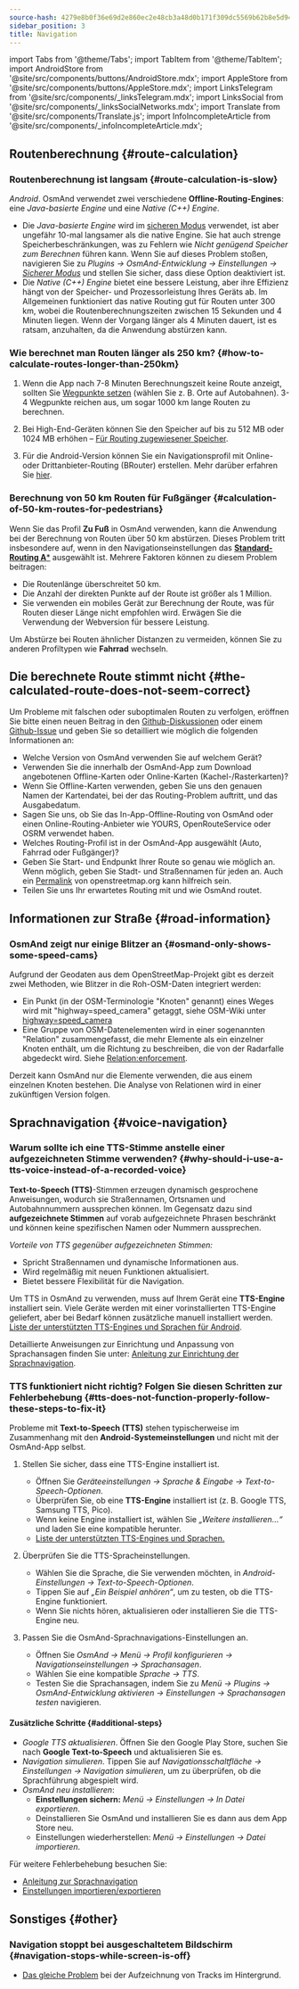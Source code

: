 ```yaml
---
source-hash: 4279e8b0f36e69d2e860ec2e48cb3a48d0b171f309dc5569b62b8e5d94ae87fa
sidebar_position: 3
title: Navigation
---
```

import Tabs from '@theme/Tabs';
import TabItem from '@theme/TabItem';
import AndroidStore from '@site/src/components/buttons/AndroidStore.mdx';
import AppleStore from '@site/src/components/buttons/AppleStore.mdx';
import LinksTelegram from '@site/src/components/_linksTelegram.mdx';
import LinksSocial from '@site/src/components/_linksSocialNetworks.mdx';
import Translate from '@site/src/components/Translate.js';
import InfoIncompleteArticle from '@site/src/components/_infoIncompleteArticle.mdx';



## Routenberechnung {#route-calculation}

### Routenberechnung ist langsam {#route-calculation-is-slow}

*Android*. OsmAnd verwendet zwei verschiedene **Offline-Routing-Engines**: eine *Java-basierte Engine* und eine *Native (C++) Engine*.

- Die *Java-basierte Engine* wird im [sicheren Modus](../plugins/development.md#safe) verwendet, ist aber ungefähr 10-mal langsamer als die native Engine. Sie hat auch strenge Speicherbeschränkungen, was zu Fehlern wie *Nicht genügend Speicher zum Berechnen* führen kann. Wenn Sie auf dieses Problem stoßen, navigieren Sie zu *Plugins → OsmAnd-Entwicklung → Einstellungen →* [*Sicherer Modus*](../plugins/development.md#safe) und stellen Sie sicher, dass diese Option deaktiviert ist.
- Die *Native (C++) Engine* bietet eine bessere Leistung, aber ihre Effizienz hängt von der Speicher- und Prozessorleistung Ihres Geräts ab. Im Allgemeinen funktioniert das native Routing gut für Routen unter 300 km, wobei die Routenberechnungszeiten zwischen 15 Sekunden und 4 Minuten liegen. Wenn der Vorgang länger als 4 Minuten dauert, ist es ratsam, anzuhalten, da die Anwendung abstürzen kann.


### Wie berechnet man Routen länger als 250 km? {#how-to-calculate-routes-longer-than-250km}

1. Wenn die App nach 7-8 Minuten Berechnungszeit keine Route anzeigt, sollten Sie [Wegpunkte setzen](../navigation/setup/route-navigation.md#route-recalculation) (wählen Sie z. B. Orte auf Autobahnen). 3-4 Wegpunkte reichen aus, um sogar 1000 km lange Routen zu berechnen.

2. Bei High-End-Geräten können Sie den Speicher auf bis zu 512 MB oder 1024 MB erhöhen – [Für Routing zugewiesener Speicher](../plugins/development.md#memory-allocated-for-routing).

3. Für die Android-Version können Sie ein Navigationsprofil mit Online- oder Drittanbieter-Routing (BRouter) erstellen. Mehr darüber erfahren Sie [hier](../navigation/routing/brouter.md).

### Berechnung von 50 km Routen für Fußgänger {#calculation-of-50-km-routes-for-pedestrians}

Wenn Sie das Profil **Zu Fuß** in OsmAnd verwenden, kann die Anwendung bei der Berechnung von Routen über 50 km abstürzen. Dieses Problem tritt insbesondere auf, wenn in den Navigationseinstellungen das [**Standard-Routing A***](../navigation/guidance/navigation-settings.md#development-settings) ausgewählt ist. Mehrere Faktoren können zu diesem Problem beitragen:

- Die Routenlänge überschreitet 50 km.
- Die Anzahl der direkten Punkte auf der Route ist größer als 1 Million.
- Sie verwenden ein mobiles Gerät zur Berechnung der Route, was für Routen dieser Länge nicht empfohlen wird. Erwägen Sie die Verwendung der Webversion für bessere Leistung.

Um Abstürze bei Routen ähnlicher Distanzen zu vermeiden, können Sie zu anderen Profiltypen wie **Fahrrad** wechseln.


## Die berechnete Route stimmt nicht {#the-calculated-route-does-not-seem-correct}

Um Probleme mit falschen oder suboptimalen Routen zu verfolgen, eröffnen Sie bitte einen neuen Beitrag in den [Github-Diskussionen](https://github.com/osmandapp/OsmAnd/discussions) oder einem [Github-Issue](https://github.com/osmandapp/Osmand/issues) und geben Sie so detailliert wie möglich die folgenden Informationen an:

- Welche Version von OsmAnd verwenden Sie auf welchem Gerät?
- Verwenden Sie die innerhalb der OsmAnd-App zum Download angebotenen Offline-Karten oder Online-Karten (Kachel-/Rasterkarten)?
- Wenn Sie Offline-Karten verwenden, geben Sie uns den genauen Namen der Kartendatei, bei der das Routing-Problem auftritt, und das Ausgabedatum.
- Sagen Sie uns, ob Sie das In-App-Offline-Routing von OsmAnd oder einen Online-Routing-Anbieter wie YOURS, OpenRouteService oder OSRM verwendet haben.
- Welches Routing-Profil ist in der OsmAnd-App ausgewählt (Auto, Fahrrad oder Fußgänger)?
- Geben Sie Start- und Endpunkt Ihrer Route so genau wie möglich an. Wenn möglich, geben Sie Stadt- und Straßennamen für jeden an. Auch ein [Permalink](https://wiki.openstreetmap.org/wiki/Permalink) von openstreetmap.org kann hilfreich sein.
- Teilen Sie uns Ihr erwartetes Routing mit und wie OsmAnd routet.

## Informationen zur Straße {#road-information}

### OsmAnd zeigt nur einige Blitzer an {#osmand-only-shows-some-speed-cams}

Aufgrund der Geodaten aus dem OpenStreetMap-Projekt gibt es derzeit zwei Methoden, wie Blitzer in die Roh-OSM-Daten integriert werden:

- Ein Punkt (in der OSM-Terminologie "Knoten" genannt) eines Weges wird mit "highway=speed_camera" getaggt, siehe OSM-Wiki unter [highway=speed_camera](https://wiki.openstreetmap.org/wiki/Tag%3Ahighway%3Dspeed_camera)
- Eine Gruppe von OSM-Datenelementen wird in einer sogenannten "Relation" zusammengefasst, die mehr Elemente als ein einzelner Knoten enthält, um die Richtung zu beschreiben, die von der Radarfalle abgedeckt wird. Siehe [Relation:enforcement](https://wiki.openstreetmap.org/wiki/Relation:enforcement).

Derzeit kann OsmAnd nur die Elemente verwenden, die aus einem einzelnen Knoten bestehen. Die Analyse von Relationen wird in einer zukünftigen Version folgen.


## Sprachnavigation {#voice-navigation}

### Warum sollte ich eine TTS-Stimme anstelle einer aufgezeichneten Stimme verwenden? {#why-should-i-use-a-tts-voice-instead-of-a-recorded-voice}

**Text-to-Speech (TTS)**-Stimmen erzeugen dynamisch gesprochene Anweisungen, wodurch sie Straßennamen, Ortsnamen und Autobahnnummern aussprechen können. Im Gegensatz dazu sind **aufgezeichnete Stimmen** auf vorab aufgezeichnete Phrasen beschränkt und können keine spezifischen Namen oder Nummern aussprechen.

*Vorteile von TTS gegenüber aufgezeichneten Stimmen:*

- Spricht Straßennamen und dynamische Informationen aus.
- Wird regelmäßig mit neuen Funktionen aktualisiert.
- Bietet bessere Flexibilität für die Navigation.

Um TTS in OsmAnd zu verwenden, muss auf Ihrem Gerät eine **TTS-Engine** installiert sein. Viele Geräte werden mit einer vorinstallierten TTS-Engine geliefert, aber bei Bedarf können zusätzliche manuell installiert werden. [Liste der unterstützten TTS-Engines und Sprachen für Android](https://accessibleandroid.com/list-of-languages-with-available-tts-engines-on-android/).

Detaillierte Anweisungen zur Einrichtung und Anpassung von Sprachansagen finden Sie unter: [Anleitung zur Einrichtung der Sprachnavigation](../navigation/guidance/voice-navigation.md).

### TTS funktioniert nicht richtig? Folgen Sie diesen Schritten zur Fehlerbehebung {#tts-does-not-function-properly-follow-these-steps-to-fix-it}

Probleme mit **Text-to-Speech (TTS)** stehen typischerweise im Zusammenhang mit den **Android-Systemeinstellungen** und nicht mit der OsmAnd-App selbst.

1. Stellen Sie sicher, dass eine TTS-Engine installiert ist.

    - Öffnen Sie *Geräteeinstellungen → Sprache & Eingabe → Text-to-Speech-Optionen*.
    - Überprüfen Sie, ob eine **TTS-Engine** installiert ist (z. B. Google TTS, Samsung TTS, Pico).
    - Wenn keine Engine installiert ist, wählen Sie *„Weitere installieren…“* und laden Sie eine kompatible herunter.
    - [Liste der unterstützten TTS-Engines und Sprachen.](https://accessibleandroid.com/list-of-languages-with-available-tts-engines-on-android/)

2. Überprüfen Sie die TTS-Spracheinstellungen.

    - Wählen Sie die Sprache, die Sie verwenden möchten, in *Android-Einstellungen → Text-to-Speech-Optionen*.
    - Tippen Sie auf *„Ein Beispiel anhören“*, um zu testen, ob die TTS-Engine funktioniert.
    - Wenn Sie nichts hören, aktualisieren oder installieren Sie die TTS-Engine neu.

3. Passen Sie die OsmAnd-Sprachnavigations-Einstellungen an.

    - Öffnen Sie *OsmAnd → Menü → Profil konfigurieren → Navigationseinstellungen → Sprachansagen*.
    - Wählen Sie eine kompatible *Sprache → TTS*.
    - Testen Sie die Sprachansagen, indem Sie zu *Menü → Plugins → OsmAnd-Entwicklung aktivieren → Einstellungen → Sprachansagen testen* navigieren.

#### Zusätzliche Schritte {#additional-steps}

- *Google TTS aktualisieren*. Öffnen Sie den Google Play Store, suchen Sie nach **Google Text-to-Speech** und aktualisieren Sie es.
- *Navigation simulieren*. Tippen Sie auf *Navigationsschaltfläche → Einstellungen → Navigation simulieren*, um zu überprüfen, ob die Sprachführung abgespielt wird.
- *OsmAnd neu installieren*:
   - **Einstellungen sichern:** *Menü → Einstellungen → In Datei exportieren*.
   - Deinstallieren Sie OsmAnd und installieren Sie es dann aus dem App Store neu.
   - Einstellungen wiederherstellen: *Menü → Einstellungen → Datei importieren*.

Für weitere Fehlerbehebung besuchen Sie:

- [Anleitung zur Sprachnavigation](../navigation/guidance/voice-navigation.md)
- [Einstellungen importieren/exportieren](../personal/import-export.md)


## Sonstiges {#other}

### Navigation stoppt bei ausgeschaltetem Bildschirm {#navigation-stops-while-screen-is-off}

- [Das gleiche Problem](../troubleshooting/track-recording-issues.md#the-system-may-kill-background-apps-to-save-power) bei der Aufzeichnung von Tracks im Hintergrund.